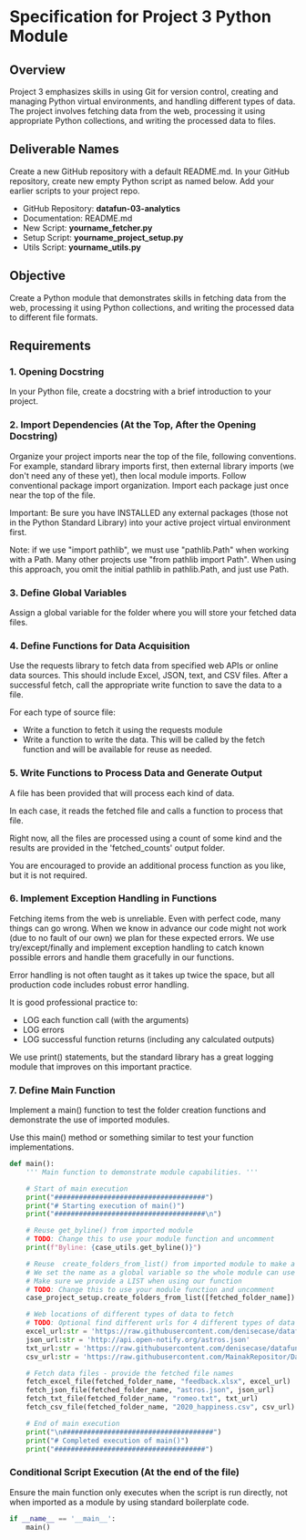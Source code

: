 # Specification for Project 3 Python Module

## Overview

Project 3 emphasizes skills in using Git for version control, creating and managing Python virtual environments, and handling different types of data.
The project involves fetching data from the web, processing it using appropriate Python collections, and writing the processed data to files.

## Deliverable Names

Create a new GitHub repository with a default README.md. In your GitHub repository, create new empty Python script as named below. Add your earlier scripts to your project repo.

- GitHub Repository:  **datafun-03-analytics**
- Documentation:      README.md
- New Script:         **yourname_fetcher.py**
- Setup Script:       **yourname_project_setup.py**
- Utils Script:       **yourname_utils.py**

## Objective

Create a Python module that demonstrates skills in fetching data from the web, processing it using Python collections, and writing the processed data to different file formats.

## Requirements

### 1. Opening Docstring

In your Python file, create a docstring with a brief introduction to your project.

### 2. Import Dependencies (At the Top, After the Opening Docstring)

Organize your project imports near the top of the file, following conventions.
For example, standard library imports first, then external library imports (we don't need any of these yet), then local module imports. 
Follow conventional package import organization. 
Import each package just once near the top of the file.  

Important: Be sure you have INSTALLED any external packages (those not in the Python Standard Library) into your active project virtual environment first. 

Note: if we use "import pathlib", we must use "pathlib.Path" when working with a Path. 
Many other projects use "from pathlib import Path". 
When using this approach, you omit the initial pathlib in pathlib.Path, and just use Path.

### 3. Define Global Variables

Assign a global variable for the folder where you will store your fetched data files.

### 4. Define Functions for Data Acquisition

Use the requests library to fetch data from specified web APIs or online data sources.
This should include Excel, JSON, text, and CSV files. 
After a successful fetch, call the appropriate write function to save the data to a file.

For each type of source file:

- Write a function to fetch it using the requests module
- Write a function to write the data. This will be called by the fetch function and will be available for reuse as needed. 


### 5. Write Functions to Process Data and Generate Output

A file has been provided that will process each kind of data. 

In each case, it reads the fetched file and calls a function to process that file. 

Right now, all the files are processed using a count of some kind and the results are provided in the 'fetched_counts' output folder. 

You are encouraged to provide an additional process function as you like, but it is not required. 

### 6. Implement Exception Handling in Functions

Fetching items from the web is unreliable.
Even with perfect code, many things can go wrong.
When we know in advance our code might not work (due to no fault of our own) 
we plan for these expected errors. 
We use try/except/finally and implement exception handling to catch known possible errors and handle them gracefully in our functions.

Error handling is not often taught as it takes up twice the space, but all production code includes robust error handling. 

It is good professional practice to:

- LOG each function call (with the arguments)
- LOG errors
- LOG successful function returns (including any calculated outputs)

We use print() statements, but the standard library has a great logging module that improves on this important practice. 

### 7. Define Main Function

Implement a main() function to test the folder creation functions and demonstrate the use of imported modules.

Use this main() method or something similar to test your function implementations.

```python
def main():
    ''' Main function to demonstrate module capabilities. '''

    # Start of main execution
    print("#####################################")
    print("# Starting execution of main()")
    print("#####################################\n")

    # Reuse get_byline() from imported module
    # TODO: Change this to use your module function and uncomment
    print(f"Byline: {case_utils.get_byline()}")

    # Reuse  create_folders_from_list() from imported module to make a folder for fetched files
    # We set the name as a global variable so the whole module can use it. 
    # Make sure we provide a LIST when using our function
    # TODO: Change this to use your module function and uncomment
    case_project_setup.create_folders_from_list([fetched_folder_name])

    # Web locations of different types of data to fetch
    # TODO: Optional find different urls for 4 different types of data                               
    excel_url:str = 'https://raw.githubusercontent.com/denisecase/datafun-03-analytics/main/hosted/Feedback.xlsx' 
    json_url:str = 'http://api.open-notify.org/astros.json'
    txt_url:str = 'https://raw.githubusercontent.com/denisecase/datafun-03-analytics/main/hosted/romeo.txt'
    csv_url:str = 'https://raw.githubusercontent.com/MainakRepositor/Datasets/master/World%20Happiness%20Data/2020.csv' 

    # Fetch data files - provide the fetched file names
    fetch_excel_file(fetched_folder_name, "feedback.xlsx", excel_url)
    fetch_json_file(fetched_folder_name, "astros.json", json_url)
    fetch_txt_file(fetched_folder_name, "romeo.txt", txt_url)
    fetch_csv_file(fetched_folder_name, "2020_happiness.csv", csv_url)

    # End of main execution
    print("\n#####################################")
    print("# Completed execution of main()")
    print("#####################################")
```

### Conditional Script Execution (At the end of the file)

Ensure the main function only executes when the script is run directly,
not when imported as a module by using standard boilerplate code.

```python
if __name__ == '__main__':
    main()
```
